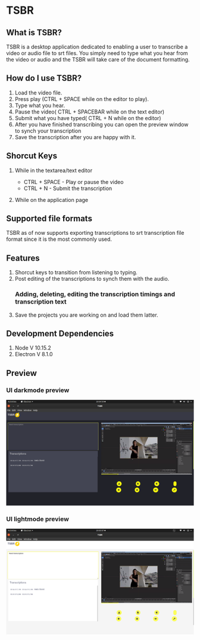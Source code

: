 # TSBR 

## What is TSBR?
TSBR is a desktop application dedicated to enabling a user to transcribe
a video or audio file to srt files.
You simply need to type what you hear from the video or audio and the TSBR
will take care of the document formatting.

## How do I use TSBR?
1. Load the video file.
2. Press play (CTRL + SPACE while on the editor to play).
3. Type what you hear.
4. Pause the video( CTRL + SPACEBAR while on the text editor)
5. Submit what you have typed( CTRL + N while on the editor) 
6. After you have finished transcribing you can open the preview window to synch your transcription
7. Save the transcription after you are happy with it.

## Shorcut Keys
1. While in the textarea/text editor
    * CTRL + SPACE - Play or pause the video
    * CTRL + N - Submit the transcription

2. While on the application page


## Supported file formats
TSBR as of now supports exporting transcriptions to srt transcription file 
format since it is the most commonly used.

## Features
1. Shorcut keys to transition from listening to typing.
2. Post editing of the transcriptions to synch them with the audio.
    ### Adding, deleting, editing the transcription timings and transcription text
3. Save the projects you are working on and load them latter.

## Development Dependencies
1. Node V 10.15.2
2. Electron V 8.1.0


## Preview
###     UI darkmode preview
![Screenshot](./assets/UI/dark_1.png)

###     UI lightmode preview
![Screenshot](./assets/UI/light_1.png)